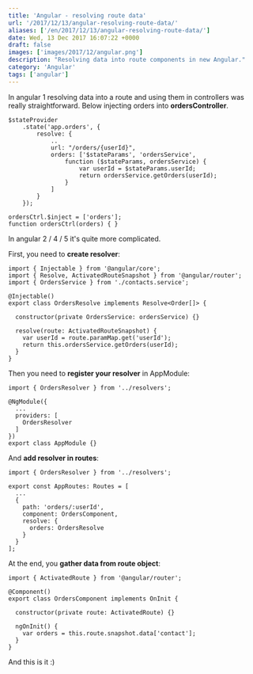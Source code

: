 ```yaml
---
title: 'Angular - resolving route data'
url: '/2017/12/13/angular-resolving-route-data/'
aliases: ['/en/2017/12/13/angular-resolving-route-data/']
date: Wed, 13 Dec 2017 16:07:22 +0000
draft: false
images: ['images/2017/12/angular.png']
description: "Resolving data into route components in new Angular."
category: 'Angular'
tags: ['angular']
---
```


In angular 1 resolving data into a route and using them in controllers was really straightforward. Below injecting orders into **ordersController**.
```
$stateProvider
    .state('app.orders', {
        resolve: {
            ..
            url: "/orders/{userId}",
            orders: ['$stateParams', 'ordersService',
                function ($stateParams, ordersService) {
                    var userId = $stateParams.userId;
                    return ordersService.getOrders(userId);
                }
            ]
        }
    });

ordersCtrl.$inject = ['orders'];
function ordersCtrl(orders) { }

```
In angular 2 / 4 / 5 it's quite more complicated.

First, you need to **create resolver**:
```
import { Injectable } from '@angular/core';
import { Resolve, ActivatedRouteSnapshot } from '@angular/router';
import { OrdersService } from './contacts.service';

@Injectable()
export class OrdersResolve implements Resolve<Order[]> {

  constructor(private OrdersService: ordersService) {}

  resolve(route: ActivatedRouteSnapshot) {
    var userId = route.paramMap.get('userId');
    return this.ordersService.getOrders(userId);
  }
}
```
Then you need to **register your resolver** in AppModule:
```
import { OrdersResolver } from '../resolvers';

@NgModule({
  ...
  providers: [
    OrdersResolver
  ]
})
export class AppModule {}
```
And **add resolver in routes**:
```
import { OrdersResolver } from '../resolvers';

export const AppRoutes: Routes = [
  ...
  { 
    path: 'orders/:userId',
    component: OrdersComponent,
    resolve: {
      orders: OrdersResolve
    }
  }
];
```
At the end, you **gather data from route object**:
```
import { ActivatedRoute } from '@angular/router';

@Component()
export class OrdersComponent implements OnInit {

  constructor(private route: ActivatedRoute) {}

  ngOnInit() {
    var orders = this.route.snapshot.data['contact'];
  }
}
```
And this is it :)